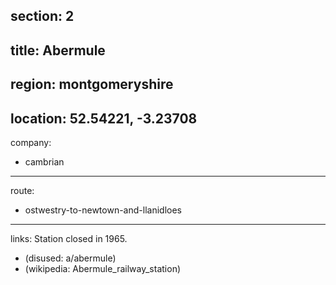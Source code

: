 section: 2
----
title: Abermule
----
region: montgomeryshire
----
location: 52.54221, -3.23708
----
company:
- cambrian
----
route:
- ostwestry-to-newtown-and-llanidloes
----
links:
Station closed in 1965.
- (disused: a/abermule)
- (wikipedia: Abermule_railway_station)
